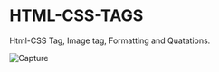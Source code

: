 # HTML-CSS-TAGS
Html-CSS Tag, Image tag, Formatting and Quatations.

![Capture](https://user-images.githubusercontent.com/82524305/118606171-ba364280-b7d4-11eb-8bd9-0f2d77c7e796.PNG)
